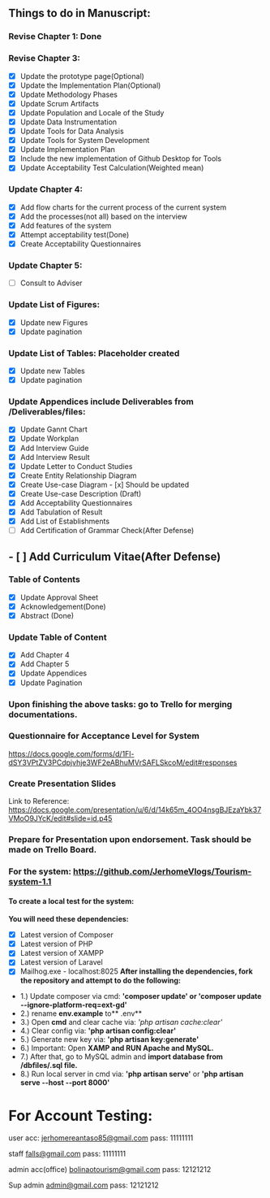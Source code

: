 ## Things to do in Manuscript:
### Revise Chapter 1: Done
### Revise Chapter 3:
- [x] Update the prototype page(Optional)
- [x] Update the Implementation Plan(Optional)
- [x] Update Methodology Phases
- [x] Update Scrum Artifacts
- [x] Update Population and Locale of the Study
- [x] Update Data Instrumentation
- [x] Update Tools for Data Analysis
- [x] Update Tools for System Development
- [x] Update Implementation Plan
- [x] Include the new implementation of Github Desktop for Tools
- [x] Update Acceptability Test Calculation(Weighted mean)
### Update Chapter 4:
- [x] Add flow charts for the current process of the current system
- [x] Add the processes(not all) based on the interview 
- [x] Add features of the system 
- [x] Attempt acceptability test(Done)
- [x] Create Acceptability Questionnaires
### Update Chapter 5:
- [ ] Consult to Adviser
### Update List of Figures:
- [x] Update new Figures
- [x] Update pagination
### Update List of Tables: Placeholder created
- [x] Update new Tables
- [x] Update pagination
### Update Appendices include Deliverables from /Deliverables/files:
- [x] Update Gannt Chart
- [x] Update Workplan
- [x] Add Interview Guide
- [x] Add Interview Result
- [x] Update Letter to Conduct Studies
- [x] Create Entity Relationship Diagram
- [x] Create Use-case Diagram - [x] Should be updated
- [x] Create Use-case Description (Draft)
- [x] Add Acceptability Questionnaires
- [x] Add Tabulation of Result
- [x] Add List of Establishments
- [ ] Add Certification of Grammar Check(After Defense)
## - [ ] Add Curriculum Vitae(After Defense)

### Table of Contents
- [x] Update Approval Sheet
- [x] Acknowledgement(Done)
- [x] Abstract (Done)
### Update Table of Content
- [x] Add Chapter 4
- [x] Add Chapter 5
- [x] Update Appendices
- [x] Update Pagination

### Upon finishing the above tasks: go to Trello for merging documentations.
### Questionnaire for Acceptance Level for System
https://docs.google.com/forms/d/1Fl-dSY3VPtZV3PCdpjvhje3WF2eABhuMVrSAFLSkcoM/edit#responses
### Create Presentation Slides
Link to Reference: https://docs.google.com/presentation/u/6/d/14k65m_4OO4nsgBJEzaYbk37VMoO9JYcK/edit#slide=id.p45
### Prepare for Presentation upon endorsement. Task should be made on Trello Board.
### For the system: https://github.com/JerhomeVlogs/Tourism-system-1.1
#### To create a local test for the system:
**You will need these dependencies:**
- [x] Latest version of Composer
- [x] Latest version of PHP
- [x] Latest version of XAMPP
- [x] Latest version of Laravel
- [x] Mailhog.exe - localhost:8025
**After installing the dependencies, fork the repository and attempt to do the following:**
- 1.) Update composer via cmd: **'composer update' or 'composer update --ignore-platform-req=ext-gd'**
- 2.) rename **env.example** to** .env**
- 3.) Open **cmd** and clear cache via: *'php artisan cache:clear'*
- 4.) Clear config via: **'php artisan config:clear'**
- 5.) Generate new key via: **'php artisan key:generate'**
- 6.) Important: Open **XAMP and RUN Apache and MySQL.**
- 7.) After that, go to MySQL admin and **import database from /dbfiles/.sql file.**
- 8.) Run local server in cmd via: **'php artisan serve'** or **'php artisan serve --host <current Ipv4 Address> --port 8000'**


# For Account Testing:
user acc:
jerhomereantaso85@gmail.com
pass: 11111111

staff
falls@gmail.com
pass:  11111111

admin acc(office)
bolinaotourism@gmail.com
pass: 12121212

Sup admin
admin@gmail.com
pass: 12121212
